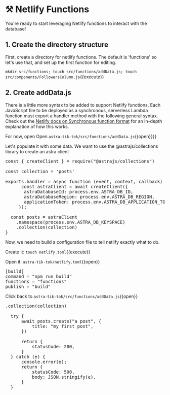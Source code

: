 # ⚒️ Netlify Functions

You're ready to start leveraging Netlify functions to interact with the database!

## 1. Create the directory structure

First, create a directory for netlify functions.  The default is 'functions' so let's use that, and set up the first function for editing.

`mkdir src/functions; touch src/functions/addData.js; touch src/components/FollowersColumn.js`{{execute}}

## 2. Create addData.js

There is a little more syntax to be added to support Netlify functions. Each JavaScript file to be deployed as a synchronous, serverless Lambda function must export a handler method with the following general syntax. Check out the [Netlify docs on Synchronous function format](https://docs.netlify.com/functions/build-with-javascript/#synchronous-function-format) for an in-depth explanation of how this works.

For now, open Open `astra-tik-tok/src/functions/addData.js`{{open}}}}

Let's populate it with some data.  We want to use the @astrajs/collections library to create an astra client

<pre class="file" data-filename="astra-tik-toc/src/functions/addData.js" data-target="replace">
const { createClient } = require("@astrajs/collections")

const collection = 'posts'

exports.handler = async function (event, context, callback) {
      const astraClient = await createClient({
       astraDatabaseId: process.env.ASTRA_DB_ID,
       astraDatabaseRegion: process.env.ASTRA_DB_REGION,
       applicationToken: process.env.ASTRA_DB_APPLICATION_TOKEN,
     });

  const posts = astraClient
    .namespace(process.env.ASTRA_DB_KEYSPACE)
    .collection(collection)
}    
</pre>

Now, we need to build a configuration file to tell netlify exactly what to do.

Create it: `touch netlify.toml`{{execute}}

Open it: `astra-tik-tok/netlify.toml`{{open}}

<pre class="file" data-filename="astra-tik-toc/netlify.toml" data-target="replace">
[build]
command = "npm run build"
functions = "functions"
publish = "build"
</pre>

Click back to `astra-tik-tok/src/functions/addData.js`{{open}}

<pre class="file" data-filename="astra-tik-toc/functions/addData.js" data-target="insert" data-marker=".collection(collection)
">
.collection(collection)

  try {
      await posts.create("a post", {
          title: "my first post",
      })

      return {
          statusCode: 200,
      }
  } catch (e) {
      console.error(e);
      return {
          statusCode: 500,
          body: JSON.stringify(e),
      }
  }
</pre>


